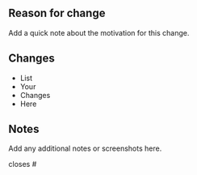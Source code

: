 ## Reason for change

Add a quick note about the motivation for this change.

## Changes

* List
* Your
* Changes
* Here

## Notes

Add any additional notes or screenshots here.

closes #
